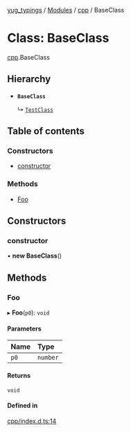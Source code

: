 [yug_typings](../README.md) / [Modules](../modules.md) / [cpp](../modules/cpp.md) / BaseClass

# Class: BaseClass

[cpp](../modules/cpp.md).BaseClass

## Hierarchy

- **`BaseClass`**

  ↳ [`TestClass`](cpp.TestClass.md)

## Table of contents

### Constructors

- [constructor](cpp.BaseClass.md#constructor)

### Methods

- [Foo](cpp.BaseClass.md#foo)

## Constructors

### constructor

• **new BaseClass**()

## Methods

### Foo

▸ **Foo**(`p0`): `void`

#### Parameters

| Name | Type |
| :------ | :------ |
| `p0` | `number` |

#### Returns

`void`

#### Defined in

[cpp/index.d.ts:14](https://github.com/YugMetaverse/yug_typings/blob/b7d9b19/cpp/index.d.ts#L14)
